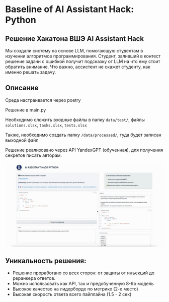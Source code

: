 # Baseline of AI Assistant Hack: Python

## Решение Хакатона ВШЭ AI Assistant Hack
Мы создали систему на основе LLM,  помогающую студентам в изучении алгоритмов программирования. 
Студент, заливший в контест решение задачи с ошибкой получит подсказку от LLM на что ему стоит обратить внимание. Что важно, ассистент не скажет студенту, как именно решать задачу.

## Описание

Среда настраивается через poetry

Решение в main.py

Необходимо сложить входные файлы в папку `data/test/`, файлы `solutions.xlsx`, `tasks.xlsx`, `tests.xlsx`

Также, необходимо создать папку `/data/processed/`, туда будет записан выходной файл

Решение реализовано через АРI YandexGPT (обученная), для получения секретов писать авторам.

![Демонстрация решения](imgs/demo.jpg)

## Уникальность решения:
- Решение проработано со всех сторон: от защиты от инъекций до реранкера ответов.
- Можно использовать как API, так и предобученную 8-9b модель
- Высокое качество на лидерборде по метрике (2-е место)
- Высокая скорость ответа всего пайплайна (1.5 - 2 сек)
